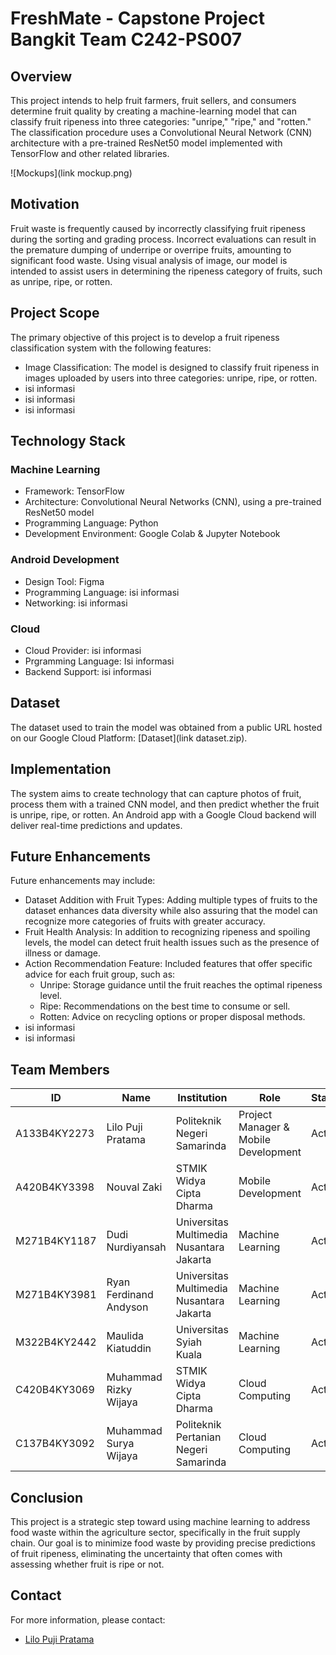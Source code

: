 # FreshMate - Capstone Project Bangkit Team C242-PS007

## Overview

This project intends to help fruit farmers, fruit sellers, and consumers determine fruit quality by creating a machine-learning model that can classify fruit ripeness into three categories: "unripe," "ripe," and "rotten." The classification procedure uses a Convolutional Neural Network (CNN) architecture with a pre-trained ResNet50 model implemented with TensorFlow and other related libraries.

![Mockups](link mockup.png)


## Motivation

Fruit waste is frequently caused by incorrectly classifying fruit ripeness during the sorting and grading process. Incorrect evaluations can result in the premature dumping of underripe or overripe fruits, amounting to significant food waste. Using visual analysis of image, our model is intended to assist users in determining the ripeness category of fruits, such as unripe, ripe, or rotten.

## Project Scope

The primary objective of this project is to develop a fruit ripeness classification system with the following features:
- Image Classification: The model is designed to classify fruit ripeness in images uploaded by users into three categories: unripe, ripe, or rotten.
- isi informasi
- isi informasi
- isi informasi

## Technology Stack

### Machine Learning
- Framework: TensorFlow
- Architecture: Convolutional Neural Networks (CNN), using a pre-trained ResNet50 model
- Programming Language: Python
- Development Environment: Google Colab & Jupyter Notebook

### Android Development
- Design Tool: Figma
- Programming Language: isi informasi
- Networking: isi informasi

### Cloud
- Cloud Provider: isi informasi
- Prgramming Language: Isi informasi
- Backend Support: isi informasi

## Dataset

The dataset used to train the model was obtained from a public URL hosted on our Google Cloud Platform: [Dataset](link dataset.zip). 

## Implementation

The system aims to create technology that can capture photos of fruit, process them with a trained CNN model, and then predict whether the fruit is unripe, ripe, or rotten. An Android app with a Google Cloud backend will deliver real-time predictions and updates.

## Future Enhancements

Future enhancements may include:
- Dataset Addition with Fruit Types: Adding multiple types of fruits to the dataset enhances data diversity while also assuring that the model can recognize more categories of fruits with greater accuracy.
- Fruit Health Analysis: In addition to recognizing ripeness and spoiling levels, the model can detect fruit health issues such as the presence of illness or damage.
- Action Recommendation Feature: Included features that offer specific advice for each fruit group, such as:
  - Unripe: Storage guidance until the fruit reaches the optimal ripeness level.
  - Ripe: Recommendations on the best time to consume or sell.
  - Rotten: Advice on recycling options or proper disposal methods.
- isi informasi
- isi informasi

## Team Members

| ID           | Name                            | Institution                              | Role                                 | Status  |
|--------------|---------------------------------|------------------------------------------|--------------------------------------|---------|
| A133B4KY2273 | Lilo Puji Pratama               | Politeknik Negeri Samarinda              | Project Manager & Mobile Development | Active  |
| A420B4KY3398 | Nouval Zaki                     | STMIK Widya Cipta Dharma                 | Mobile Development                   | Active  |
| M271B4KY1187 | Dudi Nurdiyansah                | Universitas Multimedia Nusantara Jakarta | Machine Learning                     | Active  |
| M271B4KY3981 | Ryan Ferdinand Andyson          | Universitas Multimedia Nusantara Jakarta | Machine Learning                     | Active  |
| M322B4KY2442 | Maulida Kiatuddin               | Universitas Syiah Kuala                  | Machine Learning                     | Active  |
| C420B4KY3069 | Muhammad Rizky Wijaya           | STMIK Widya Cipta Dharma                 | Cloud Computing                      | Active  |
| C137B4KY3092 | Muhammad Surya Wijaya           | Politeknik Pertanian Negeri Samarinda    | Cloud Computing                      | Active  |

## Conclusion

This project is a strategic step toward using machine learning to address food waste within the agriculture sector, specifically in the fruit supply chain. Our goal is to minimize food waste by providing precise predictions of fruit ripeness, eliminating the uncertainty that often comes with assessing whether fruit is ripe or not.

## Contact

For more information, please contact:
- [Lilo Puji Pratama](lilopratamaa@gmail.com)
